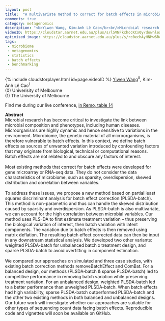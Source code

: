 ```yaml
---
layout: post
title:  "A multivariate method to correct for batch effects in microbiome data"
comments: true
category: metagenomics
description: "<b>Yiwen Wang, Kim-Anh Lê Cao</b><br/>Microbial research has become critical to investig..."
videoID: https://cloudstor.aarnet.edu.au/plus/s/lSVNFkxhocKCx0y/download
optimized_image: https://cloudstor.aarnet.edu.au/plus/s/rc0echAyHNMw6Rc/download
tags:
 - microbiome
 - metagenomics
 - statistics
 - batch effects
 - benchmarking
---
```

{% include cloudstorplayer.html id=page.videoID %}
<u>Yiwen Wang</u><sup>0</sup>, Kim-Anh Lê Cao<sup>1</sup><br/>
\(0\) Univerisity of Melbourne<br/>
\(1\) The University of Melbourne

Find me during our live conference, [in Remo, table 14](https://remo.co)

<b>Abstract</b><br/>
Microbial research has become critical to investigate the link between microbial composition and phenotypes, including human diseases. Microorganisms are highly dynamic and hence sensitive to variations in the environment. Microbiome, the genetic material of all microorganisms, is therefore vulnerable to batch effects. In this context, we define batch effects as sources of unwanted variation introduced by confounding factors that may originate from biological, technical or computational reasons. Batch effects are not related to and obscure any factors of interest. <br/><br/>Most existing methods that correct for batch effects were developed for gene microarray or RNA-seq data. They do not consider the data characteristics of microbiome, such as sparsity, overdispersion, skewed distribution and correlation between variables.<br/><br/>To address these issues, we propose a new method based on partial least squares discriminant analysis for batch effect correction \(PLSDA-batch\). This method is non-parametric and thus can handle the skewed distribution caused by sparsity and overdispersion. As PLSDA-batch is also multivariate, we can account for the high correlation between microbial variables. Our method uses PLS-DA to first estimate treatment variation – thus preserving the biological variation of interest, then batch variation with latent components. The variation due to batch effects is then removed using matrix deflation. The resulting batch effect corrected data can then be input in any downstream statistical analysis. We developed two other variants: weighted PLSDA-batch for unbalanced batch x treatment design, and sparse PLSDA-batch to avoid overfitting in component estimation. <br/><br/>We compared our approaches on simulated and three case studies, with existing batch correction methods removeBatchEffect and ComBat. For a balanced design, our methods \(PLSDA-batch &amp; sparse PLSDA-batch\) led to competitive performance in removing batch variation while preserving treatment variation. For an unbalanced design, weighted PLSDA-batch led to a better performance than unweighed PLSDA-batch. When batch effects had high variability, sparse PLSDA-batch outperformed PLSDA-batch and the other two existing methods in both balanced and unbalanced designs. Our future work will investigate whether our approaches are suitable for other types of sequencing count data facing batch effects. Reproducible code and vignettes will soon be available on GitHub.<br/>
